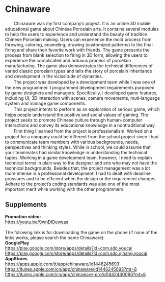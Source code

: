 Chinaware
====================================================
　　Chinaware was my first company’s project. It is an online 3D mobile educational game about Chinese Porcelain arts. It contains several modules to help the users to experience and understand the beauty of tradition Chinese Porcelain making. Users can experience the mold process from throwing, coloring, enameling, drawing (customized patterns) to the final firing and share their favorite work with friends. The game presents the process from blank selection to firing in 3D form, allowing the users to experience the complicated and arduous process of porcelain manufacturing. The game also demonstrates the technical differences of varied classic porcelain types and tells the story of porcelain inheritance and development in the vicissitude of dynasties.<br>
　　The project was developed by a development team while I was one of the new programmer. I programmed development requirements purposed by game designers and managers. Specifically, I developed game features, including UI, 3D interaction with scenes, camera movements, muti-language system and manage game components.<br>
　　This project intents to perform as an exploration of serious game, which helps people understand the positive and social values of gaming. The project seeks to promote Chinese culture through human-computer interactions and convey its educational knowledge in a nontraditional way. <br>
　　First thing I learned from the project is professionalism. Worked on a project for a company could be different from the school project since I had to communicate team members with various backgrounds, needs, perspectives and thinking styles. While in school, we could assume that your teammates had similar knowledge in understanding the technical topics. Working in a game development team, however, I need to explain technical terms in plain way to the designer and arts who may not have the technical backgrounds. Besides that, the project management was a lot more intense in a professional development. I had to dealt with deadline pressures and to be efficient when the design or the requirement changes. Adhere to the project’s coding standards was also one of the most important merit while working with the other programmers.
<br>
## Supplements<br>
**Promotion video:**<br>
https://youtu.be/9wnDIDeweas<br><br>
The following link is for downloading the game on the phone (if none of the links works, please search the name Chinaware):<br>
**GooglePlay**<br>
https://play.google.com/store/apps/details?id=com.sdo.youcai<br>
https://play.google.com/store/apps/details?id=com.sdo.qihang.youcai<br>
**AppStores**<br>
https://apps.apple.com/tt/app/chinaware/id1446245693<br>
https://itunes.apple.com/cn/app/chinaware/id1446245693?mt=8<br>
https://itunes.apple.com/cn/app/chinaware-pro/id1442440096?mt=8<br>
